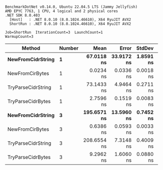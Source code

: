 ```

BenchmarkDotNet v0.14.0, Ubuntu 22.04.5 LTS (Jammy Jellyfish)
AMD EPYC 7763, 1 CPU, 4 logical and 2 physical cores
.NET SDK 8.0.403
  [Host]   : .NET 8.0.10 (8.0.1024.46610), X64 RyuJIT AVX2
  ShortRun : .NET 8.0.10 (8.0.1024.46610), X64 RyuJIT AVX2

Job=ShortRun  IterationCount=3  LaunchCount=1  
WarmupCount=3  

```
| Method             | Number | Mean        | Error      | StdDev    | Min         | Max         | Allocated |
|------------------- |------- |------------:|-----------:|----------:|------------:|------------:|----------:|
| **NewFromCidrString**  | **1**      |  **67.0118 ns** | **33.9172 ns** | **1.8591 ns** |  **65.7104 ns** |  **69.1410 ns** |         **-** |
| NewFromCirBytes    | 1      |   0.0234 ns |  0.0336 ns | 0.0018 ns |   0.0216 ns |   0.0252 ns |         - |
| TryParseCidrString | 1      |  73.1433 ns |  4.9464 ns | 0.2711 ns |  72.8796 ns |  73.4213 ns |         - |
| TryParseCidrBytes  | 1      |   2.7596 ns |  0.1519 ns | 0.0083 ns |   2.7500 ns |   2.7653 ns |         - |
| **NewFromCidrString**  | **3**      | **195.6571 ns** | **13.5960 ns** | **0.7452 ns** | **195.1637 ns** | **196.5144 ns** |         **-** |
| NewFromCirBytes    | 3      |   0.6386 ns |  0.0593 ns | 0.0033 ns |   0.6364 ns |   0.6423 ns |         - |
| TryParseCidrString | 3      | 208.6554 ns |  7.3148 ns | 0.4009 ns | 208.1969 ns | 208.9401 ns |         - |
| TryParseCidrBytes  | 3      |   9.2962 ns |  1.6060 ns | 0.0880 ns |   9.1991 ns |   9.3708 ns |         - |
